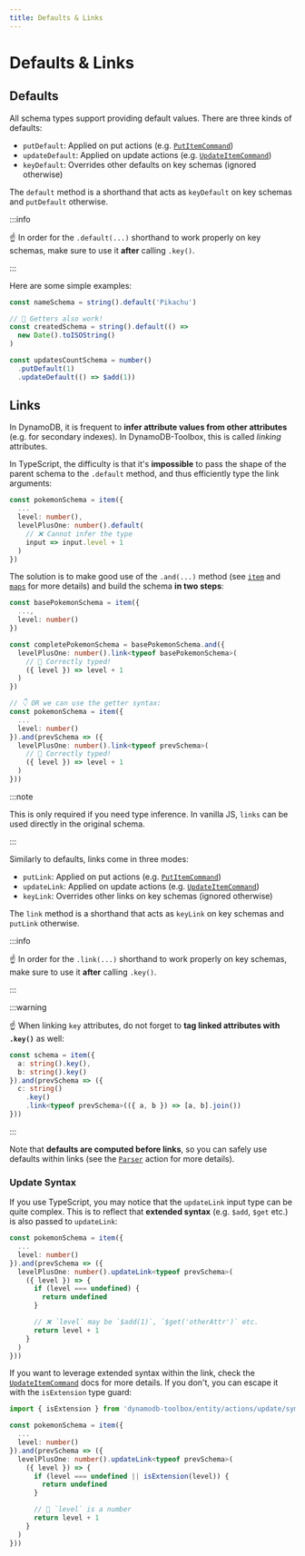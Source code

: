 ```yaml
---
title: Defaults & Links
---
```


# Defaults & Links

## Defaults

All schema types support providing default values. There are three kinds of defaults:

- `putDefault`: Applied on put actions (e.g. [`PutItemCommand`](../../3-entities/4-actions/3-put-item/index.md))
- `updateDefault`: Applied on update actions (e.g. [`UpdateItemCommand`](../../3-entities/4-actions/4-update-item/index.md))
- `keyDefault`: Overrides other defaults on key schemas (ignored otherwise)

The `default` method is a shorthand that acts as `keyDefault` on key schemas and `putDefault` otherwise.

:::info

☝️ In order for the `.default(...)` shorthand to work properly on key schemas, make sure to use it **after** calling `.key()`.

:::

Here are some simple examples:

```ts
const nameSchema = string().default('Pikachu')

// 🙌 Getters also work!
const createdSchema = string().default(() =>
  new Date().toISOString()
)

const updatesCountSchema = number()
  .putDefault(1)
  .updateDefault(() => $add(1))
```

## Links

In DynamoDB, it is frequent to **infer attribute values from other attributes** (e.g. for secondary indexes). In DynamoDB-Toolbox, this is called _linking_ attributes.

In TypeScript, the difficulty is that it's **impossible** to pass the shape of the parent schema to the `.default` method, and thus efficiently type the link arguments:

```ts
const pokemonSchema = item({
  ...
  level: number(),
  levelPlusOne: number().default(
    // ❌ Cannot infer the type
    input => input.level + 1
  )
})
```

The solution is to make good use of the `.and(...)` method (see [`item`](../13-item/index.md) and [`maps`](../14-map/index.md) for more details) and build the schema **in two steps**:

```ts
const basePokemonSchema = item({
  ...,
  level: number()
})

const completePokemonSchema = basePokemonSchema.and({
  levelPlusOne: number().link<typeof basePokemonSchema>(
    // 🙌 Correctly typed!
    ({ level }) => level + 1
  )
})

// 👇 OR we can use the getter syntax:
const pokemonSchema = item({
  ...
  level: number()
}).and(prevSchema => ({
  levelPlusOne: number().link<typeof prevSchema>(
    // 🙌 Correctly typed!
    ({ level }) => level + 1
  )
}))
```

:::note

This is only required if you need type inference. In vanilla JS, `links` can be used directly in the original schema.

:::

Similarly to defaults, links come in three modes:

- `putLink`: Applied on put actions (e.g. [`PutItemCommand`](../../3-entities/4-actions/3-put-item/index.md))
- `updateLink`: Applied on update actions (e.g. [`UpdateItemCommand`](../../3-entities/4-actions/4-update-item/index.md))
- `keyLink`: Overrides other links on key schemas (ignored otherwise)

The `link` method is a shorthand that acts as `keyLink` on key schemas and `putLink` otherwise.

:::info

☝️ In order for the `.link(...)` shorthand to work properly on key schemas, make sure to use it **after** calling `.key()`.

:::

:::warning

☝️ When linking `key` attributes, do not forget to **tag linked attributes with `.key()`** as well:

```ts
const schema = item({
  a: string().key(),
  b: string().key()
}).and(prevSchema => ({
  c: string()
    .key()
    .link<typeof prevSchema>(({ a, b }) => [a, b].join())
}))
```

:::

Note that **defaults are computed before links**, so you can safely use defaults within links (see the [`Parser`](../17-actions/1-parse.md) action for more details).

### Update Syntax

If you use TypeScript, you may notice that the `updateLink` input type can be quite complex. This is to reflect that **extended syntax** (e.g. `$add`, `$get` etc.) is also passed to `updateLink`:

```ts
const pokemonSchema = item({
  ...
  level: number()
}).and(prevSchema => ({
  levelPlusOne: number().updateLink<typeof prevSchema>(
    ({ level }) => {
      if (level === undefined) {
        return undefined
      }

      // ❌ `level` may be `$add(1)`, `$get('otherAttr')` etc.
      return level + 1
    }
  )
}))
```

If you want to leverage extended syntax within the link, check the [`UpdateItemCommand`](../../3-entities/4-actions/4-update-item/index.md#extended-syntax) docs for more details. If you don't, you can escape it with the `isExtension` type guard:

```ts
import { isExtension } from 'dynamodb-toolbox/entity/actions/update/symbols'

const pokemonSchema = item({
  ...
  level: number()
}).and(prevSchema => ({
  levelPlusOne: number().updateLink<typeof prevSchema>(
    ({ level }) => {
      if (level === undefined || isExtension(level)) {
        return undefined
      }

      // 🙌 `level` is a number
      return level + 1
    }
  )
}))
```

